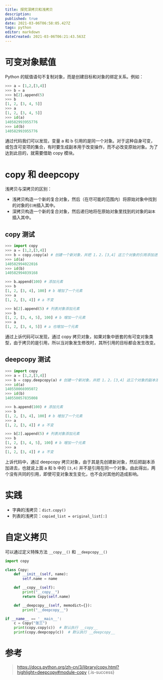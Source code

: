 ```yaml
---
title: 探究深拷贝和浅拷贝
description: 
published: true
date: 2021-03-06T06:58:05.427Z
tags: python
editor: markdown
dateCreated: 2021-03-06T06:21:43.563Z
---
```


# 可变对象赋值

Python 的赋值语句不复制对象，而是创建目标和对象的绑定关系。例如：

```python
>>> a = [1,2,[3,4]]
>>> b = a
>>> b[2].append(5)
>>> b
[1, 2, [3, 4, 5]]
>>> a
[1, 2, [3, 4, 5]]
>>> id(a)
140582993955776
>>> id(b)
140582993955776
```

通过代码我们可以发现，变量 a 和 b 引用的是同一个对象。对于这种自身可变，或包含可变项的集合，有时要生成副本用于改变操作，而不必改变原始对象。为了达到此目的，就需要借助 copy 模块。

# copy 和 deepcopy

浅拷贝与深拷贝的区别：

- 浅拷贝构造一个新的复合对象，然后（在尽可能的范围内）将原始对象中找到的对象的`引用`插入其中。
- 深拷贝构造一个新的复合对象，然后递归地将在原始对象里找到的对象的`副本`插入其中。

## copy 测试

```python
>>> import copy
>>> a = [1,2,[3,4]]
>>> b = copy.copy(a) # 创建一个新对象，并把 1，2，[3,4] 这三个对象的引用添加进去
>>> id(a)
140582994022016
>>> id(b)
140582994039168

>>> b.append(100) # 添加元素
>>> b
[1, 2, [3, 4], 100] # b 增加了一个元素
>>> a
[1, 2, [3, 4]] # a 不变

>>> b[2].append(5) # 列表对象添加元素
>>> b
[1, 2, [3, 4, 5], 100] # b 增加一个元素
>>> a
[1, 2, [3, 4, 5]] # a 也增加一个元素
```

通过上诉代码可以发现，通过 copy 拷贝对象，如果对象中嵌套的有可变对象类型，由于拷贝的是引用，所以当对象发生修改时，其所引用的目标都会发生改变。

## deepcopy 测试

```python
>>> import copy
>>> a = [1,2,[3,4]]
>>> b = copy.deepcopy(a) # 创建一个新对象，并把 1，2，[3,4] 这三个对象的副本添加进去
>>> id(a)
140550066995072
>>> id(b)
140550057835008

>>> b.append(100) # 添加元素
>>> b
[1, 2, [3, 4], 100] # b 增加了一个元素
>>> a
[1, 2, [3, 4]] # a 不变

>>> b[2].append(5) # 列表对象添加元素
>>> b
[1, 2, [3, 4, 5], 100] # b 增加一个元素
>>> a
[1, 2, [3, 4]] # a 不变
```

上诉代码中，通过 deepcopy 拷贝对象，由于其是先创建新对象，然后把副本添加进去，也就说上面 a 和 b 中的 `[3,4]` 并不是引用在同一个对象。由此得出，两个没有共同的引用，即使可变对象发生变化，也不会对其他的造成影响。


# 实践

- 字典的浅拷贝：`dict.copy()`
- 列表的浅拷贝：`copied_list = original_list[:]`

# 自定义拷贝

可以通过定义特殊方法 `__copy__()` 和 `__deepcopy__()`

```python
import copy

class Copy:
    def __init__(self, name):
        self.name = name

    def __copy__(self):
        print("__copy__")
        return Copy(self.name)

    def __deepcopy__(self, memodict={}):
        print("__deepcopy__")

if __name__ == '__main__':
    c = Copy("张三")
    print(copy.copy(c))  # 默认执行 __copy__
    print(copy.deepcopy(c))  # 默认执行 __deepcopy__
```

# 参考

> https://docs.python.org/zh-cn/3/library/copy.html?highlight=deepcopy#module-copy
{.is-success}






